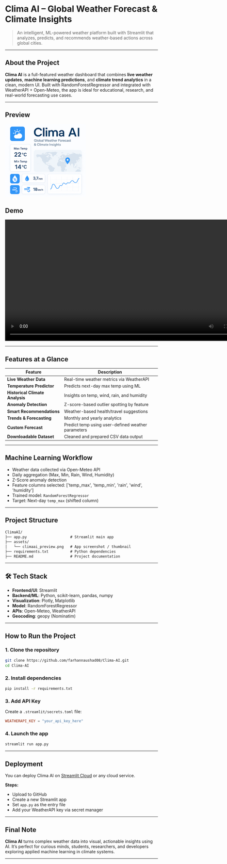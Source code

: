 
# Clima AI – Global Weather Forecast & Climate Insights

> An intelligent, ML-powered weather platform built with Streamlit that analyzes, predicts, and recommends weather-based actions across global cities.

---

## About the Project

**Clima AI** is a full-featured weather dashboard that combines **live weather updates**, **machine learning predictions**, and **climate trend analytics** in a clean, modern UI. Built with RandomForestRegressor and integrated with WeatherAPI + Open-Meteo, the app is ideal for educational, research, and real-world forecasting use cases.


---

## Preview

<img src="assests/climaai_preview.png" width="266"/>

## Demo

<video width="800" controls>
  <source src="assests/climaai_demo.webm" type="video/webm">
  Your browser does not support the video tag.
</video>

---

## Features at a Glance

| Feature | Description |
|--------|-------------|
| **Live Weather Data** | Real-time weather metrics via WeatherAPI |
| **Temperature Predictor** | Predicts next-day max temp using ML |
| **Historical Climate Analysis** | Insights on temp, wind, rain, and humidity |
| **Anomaly Detection** | Z-score-based outlier spotting by feature |
| **Smart Recommendations** | Weather-based health/travel suggestions |
| **Trends & Forecasting** | Monthly and yearly analytics |
| **Custom Forecast** | Predict temp using user-defined weather parameters |
| **Downloadable Dataset** | Cleaned and prepared CSV data output |

---

## Machine Learning Workflow

- Weather data collected via Open-Meteo API
- Daily aggregation (Max, Min, Rain, Wind, Humidity)
- Z-Score anomaly detection
- Feature columns selected: ['temp_max', 'temp_min', 'rain', 'wind', 'humidity']
- Trained model: `RandomForestRegressor`
- Target: Next-day `temp_max` (shifted column)

---

## Project Structure

```
ClimaAI/
├── app.py                    # Streamlit main app
├── assets/
│   └── climaai_preview.png   # App screenshot / thumbnail
├── requirements.txt          # Python dependencies
├── README.md                 # Project documentation
```

---

## 🛠️ Tech Stack

- **Frontend/UI**: Streamlit
- **Backend/ML**: Python, scikit-learn, pandas, numpy
- **Visualization**: Plotly, Matplotlib
- **Model**: RandomForestRegressor
- **APIs**: Open-Meteo, WeatherAPI
- **Geocoding**: geopy (Nominatim)

---

## How to Run the Project

### 1. Clone the repository
```bash
git clone https://github.com/farhannaushad08/Clima-AI.git
cd Clima-AI
```

### 2. Install dependencies
```bash
pip install -r requirements.txt
```

### 3. Add API Key

Create a `.streamlit/secrets.toml` file:
```toml
WEATHERAPI_KEY = "your_api_key_here"
```

### 4. Launch the app
```bash
streamlit run app.py
```

---

## Deployment

You can deploy Clima AI on [Streamlit Cloud](https://streamlit.io/cloud) or any cloud service.

**Steps:**
- Upload to GitHub
- Create a new Streamlit app
- Set `app.py` as the entry file
- Add your WeatherAPI key via secret manager

---

## Final Note

**Clima AI** turns complex weather data into visual, actionable insights using AI. It’s perfect for curious minds, students, researchers, and developers exploring applied machine learning in climate systems.

---

